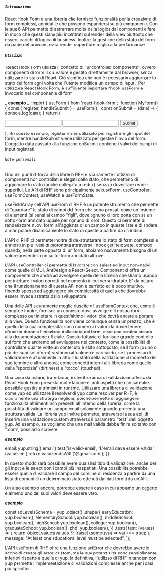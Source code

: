 ##### `Introduzione`

React Hook Form è una libreria che fornisce funzionalità per
la creazione di form complessi, annidati e che possono espandersi su più
componenti.
Con le sue 6 API permette di astrarrare molta della logica dai componenti
e fare in modo che questi siano più incentrati sul render della view
piuttosto che essere carichi di logica di business.
Inoltre, la gestione dello stato del form da parte del browser, evita
render superflui e migliora la performance.

##### `Utilizzo`

​
React Hook Form utilizza il concetto di "uncontrolled components", ovvero componenti di form il cui valore è gestito direttamente dal browser, senza utilizzare lo stato di React. Ciò significa che non è necessario aggiornare lo stato del form ogni volta che l'utente modifica un campo di input.
​
Per utilizzare React Hook Form, è sufficiente importare l'hook useForm e invocarlo nel componente di form:

**_ esempio _**
​
import { useForm } from 'react-hook-form';
​
function MyForm() {
const { register, handleSubmit } = useForm();
​
const onSubmit = (data) => {
console.log(data);
}
​
return (
​

<form onSubmit={handleSubmit(onSubmit)}>
<input name="firstName" ref={register} />
<input name="lastName" ref={register} />
<button type="submit">Submit</button>
</form>
);
}
​
In questo esempio, register viene utilizzato per registrare gli input del form, mentre handleSubmit viene utilizzato per gestire l'invio del form. L'oggetto data passato alla funzione onSubmit contiene i valori dei campi di input registrati.
​

###### `Note personali`

Uno dei punti di forza della libreria RFH è sicuramente l'utlizzo di componenti non controllati e slegati dallo stato, che permettono di aggiornare lo stato (anche collegato a redux) senza a dover fare render superflui.
Le API di RHF sono principalmente sei:useForm, useController, useFormContext, useWatch e useFormState.

useFieldArray dell'API useFrom di RHF è un potente strumento che permette di "guardare" lo stato di campi del form che sono pensati come un'insieme di elementi (si pensi al campo "figli", dove ognuno di loro porta con sé un sotto-form annidato uguale per ognuno di loro).
Questo ci permette di renderizzare nuovi formi all'aggiunta di un campo in queste liste e di andare a manipolare dinamicamente lo stato di queste a partire da un indice.

L'API di RHF ci permette inoltre di de-strutturare lo stato di form complessi e annidati in più livelli di profondità attraverso l'hook getFieldState, comodo quando, nella parte opposta di un form, abbiamo nuovamente bisogno di un valore presente in un sotto-form annidato altrove.

L'API useController ci permette di lavorare con select ed input non-nativi, come quelle di MUI, AntDesign e React-Select. Component ci offre un componente che andrà ad avvolgere quello della libreria che stiamo usando per iniettare i valori corretti nel momento in cui verrà idratato. E' da notare che il funzionamento di questa API non è perfetto ed è poco intuitivo, finendo spesso ad aggiungere più complessità di quella che dovrebbe essere invece astratta dallo sviluppatore.

Una delle API sicuramente meglio riuscite è l'useFormContext che, come è semplice intuire, fornisce un contesto dove avvolgere il nostro form complesso per iniettare in quest'ultimo i valori che dovrà andare a portare alla view.
Questa funzionalità non viene comunque senza un prezzo, che è quello della sua complessità: sono numerosi i valori da dover tenere d'occhio durante l'iniezione dello stato del form, circa una ventina stando alla documentazione ufficiale.
Questo tuttavia ci fornisce grande controllo sul form che andremo ad avviluppare nel contesto, come la possibilità di controllare quante volte un contenuto è stato sottoposto, se il form (o uno o più dei suoi sottoform) si stanno attualmente caricando, se il processo di validazione è attualmente in atto o lo stato della validazione al momento del suo termine e altro ancora, come concetti interni alla libreria come quello della "sporcizia" (dirtiness) e "tocco" (touched).

Una cosa da notare, tra le tante, è che il sistema di validazione offerto da React Hook Form presenta molte lacune e tanti aspetti che non sarebbe possibile gestire altrimenti in runtime.
Utilizzare una libreria di validazione come yup ed utilizzare il resolver di yup come resolver per RHF, è sicuramente una strategia migliore, poiché permette di aggiungere
funzionalità altrimenti non presenti all'interno della libreria, come la possbilità di validare un campo email solamente quando presenta una struttura valida.
La libreria yup inoltre permette, attraverso la sua api, di inserire una validazione custom attraverso il parametro "test" dell'oggetto yup.
Ad esempio, se vogliamo che una mail valida debba finire soltanto con ".com", possiamo scrivere:

**_esempio_**

email: yup.string().email().test('is-valid-email', 'L\'email deve essere valida', (value) => {
return value.endsWith('@gmail.com');
})

In questo modo sarà possibile avere qualsiasi tipo di validazione, anche per gli input e le select con i campi più inaspettati.
Una possibilità potrebbe essere quella di validare il campo del comune di residenza a partire da una lista di comuni di un determinato stato ottenuti dai dati forniti da un'API.

Un altro esempio ancora, potrebbe essere il caso in cui abbiamo un oggetto e almeno uno dei suoi valori deve essere vero.

**_esempio_**

const edLevelsSchema = yup
.object()
.shape({
earlyEducation: yup.boolean(),
elementarySchool: yup.boolean(),
middleSchool: yup.boolean(),
highSchool: yup.boolean(),
college: yup.boolean(),
graduateSchool: yup.boolean(),
phd: yup.boolean(),
})
.test({
test: (values) => {
return Object.values(values ?? [false]).some((val) => val === true);
},
message: "At least one educational level must be selected",
});

L'API useForm di RHF offre una funzione setError che dovrebbe avere lo scopo di creare gli errori custom, ma le sue potenzialità sono sensibilmente inferiori rispetto a quelle di yup.
In definitiva, l'utilizzo di RHF in tandem con yup permette l'implementazione di validazioni complesse anche per i casi più specifici.
